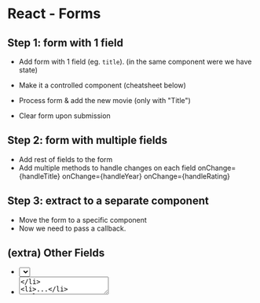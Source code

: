 

# React - Forms

<!-- 


Status: draft


IMPORTANT:
- Start creating the FORM IN THE SAME COMPONENT WHERE WE HAVE STATE.


Steps:
- Follow same steps we took here (Step 11: Forms): https://github.com/Ironhack-Team-Triangle-July2021/ironhack-cinema/commits/main

- But easier if I break it down in two steps:
  - 1. Create the Form in the same component where we store the list of movies (ie. w/o creating a specific component for the form)
  - 2. Creating a specific component for the form (when the user submits, we will need to update state on the parent component -- this is what students find difficult)


Notes:

- Lesson can take much longer than it seems (about 4h)
- Students find it very challenging/confusing (all the part when we need to change state in the parent component etc)

-->


## Step 1: form with 1 field

- Add form with 1 field (eg. `title`).
  (in the same component were we have state)

- Make it a controlled component (cheatsheet below)

- Process form & add the new movie (only with "Title")

- Clear form upon submission

## Step 2: form with multiple fields

- Add rest of fields to the form
- Add multiple methods to handle changes on each field
  onChange={handleTitle} 
  onChange={handleYear} 
  onChange={handleRating}



## Step 3: extract to a separate component
- Move the form to a specific component <AddMovie />
- Now we need to pass a callback.


## (extra) Other Fields
- <select>
- <textarea>
- ...

> Google / React docs / Students portal



## (extra) Handling multiple inputs with a single method

- Just mention that it is possible (don't implement it, it takes a lot of time and they had enough concepts)

- Main ideas:
  - We store the inputs in an object (instead of separate stateful variables).
  - For the object, we use the same property names as the form fields (so that then we can use `e.target.name` to access object properties dynamically).
  - Spread operator with objects
  - Link: https://stackoverflow.com/a/67234242/11298742


## React Forms Cheatsheet:

- Create the form in our JSX (add onSubmit event & prevent form submission):

    ```jsx

    const handleSubmit = (e) => {
      e.preventDefault();
    }  

    <form onSubmit={handleSubmit}>

    ```

- Make it a "Controlled Component"
  - Initialize state
    `const [title, setTitle] = useState("");`
  - Read the input value from state (ex. `value={title}` )
  - Add onChange event (and update state with the new value)
    <input type="text" name="title" value={title} onChange={handleTitleInput} />

- Handle form submission

- Optional: clear form upon submission


